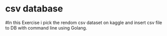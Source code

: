# csv database

#In this Exercise i pick the rendom csv dataset on kaggle and insert csv file to DB with command line using Golang.
